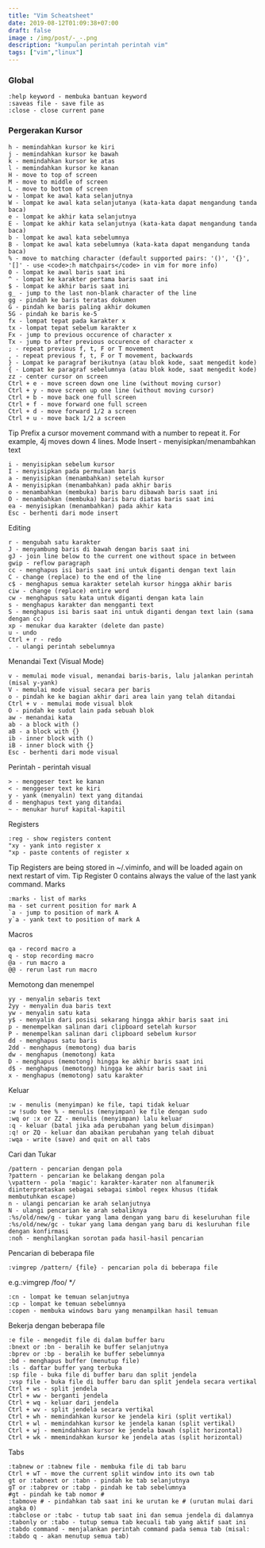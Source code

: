 ```yaml
---
title: "Vim Scheatsheet"
date: 2019-08-12T01:09:38+07:00
draft: false
image : /img/post/-_-.png
description: "kumpulan perintah perintah vim"
tags: ["vim","linux"]
---
```


### Global

    :help keyword - membuka bantuan keyword
    :saveas file - save file as
    :close - close current pane

### Pergerakan Kursor

    h - memindahkan kursor ke kiri
    j - memindahkan kursor ke bawah
    k - memindahkan kursor ke atas
    l - memindahkan kursor ke kanan
    H - move to top of screen
    M - move to middle of screen
    L - move to bottom of screen
    w - lompat ke awal kata selanjutnya
    W - lompat ke awal kata selanjutanya (kata-kata dapat mengandung tanda baca)
    e - lompat ke akhir kata selanjutnya
    E - lompat ke akhir kata selanjutnya (kata-kata dapat mengandung tanda baca)
    b - lompat ke awal kata sebelumnya
    B - lompat ke awal kata sebelumnya (kata-kata dapat mengandung tanda baca)
    % - move to matching character (default supported pairs: '()', '{}', '[]' - use <code>:h matchpairs</code> in vim for more info)
    0 - lompat ke awal baris saat ini
    ^ - lompat ke karakter pertama baris saat ini
    $ - lompat ke akhir baris saat ini
    g_ - jump to the last non-blank character of the line
    gg - pindah ke baris teratas dokumen
    G - pindah ke baris paling akhir dokumen
    5G - pindah ke baris ke-5
    fx - lompat tepat pada karakter x
    tx - lompat tepat sebelum karakter x
    Fx - jump to previous occurence of character x
    Tx - jump to after previous occurence of character x
    ; - repeat previous f, t, F or T movement
    , - repeat previous f, t, F or T movement, backwards
    } - Lompat ke paragraf berikutnya (atau blok kode, saat mengedit kode)
    { - Lompat ke paragraf sebelumnya (atau blok kode, saat mengedit kode)
    zz - center cursor on screen
    Ctrl + e - move screen down one line (without moving cursor)
    Ctrl + y - move screen up one line (without moving cursor)
    Ctrl + b - move back one full screen
    Ctrl + f - move forward one full screen
    Ctrl + d - move forward 1/2 a screen
    Ctrl + u - move back 1/2 a screen

Tip Prefix a cursor movement command with a number to repeat it. For example, 4j moves down 4 lines.
Mode Insert - menyisipkan/menambahkan text

    i - menyisipkan sebelum kursor
    I - menyisipkan pada permulaan baris
    a - menyisipkan (menambahkan) setelah kursor
    A - menyisipkan (menambahkan) pada akhir baris
    o - menambahkan (membuka) baris baru dibawah baris saat ini
    O - menambahkan (membuka) baris baru diatas baris saat ini
    ea - menyisipkan (menambahkan) pada akhir kata
    Esc - berhenti dari mode insert

Editing

    r - mengubah satu karakter
    J - menyambung baris di bawah dengan baris saat ini
    gJ - join line below to the current one without space in between
    gwip - reflow paragraph
    cc - menghapus isi baris saat ini untuk diganti dengan text lain
    C - change (replace) to the end of the line
    c$ - menghapus semua karakter setelah kursor hingga akhir baris
    ciw - change (replace) entire word
    cw - menghapus satu kata untuk diganti dengan kata lain
    s - menghapus karakter dan mengganti text
    S - menghapus isi baris saat ini untuk diganti dengan text lain (sama dengan cc)
    xp - menukar dua karakter (delete dan paste)
    u - undo
    Ctrl + r - redo
    . - ulangi perintah sebelumnya

Menandai Text (Visual Mode)

    v - memulai mode visual, menandai baris-baris, lalu jalankan perintah (misal y-yank)
    V - memulai mode visual secara per baris
    o - pindah ke ke bagian akhir dari area lain yang telah ditandai
    Ctrl + v - memulai mode visual blok
    O - pindah ke sudut lain pada sebuah blok
    aw - menandai kata
    ab - a block with ()
    aB - a block with {}
    ib - inner block with ()
    iB - inner block with {}
    Esc - berhenti dari mode visual

Perintah - perintah visual

    > - menggeser text ke kanan
    < - menggeser text ke kiri
    y - yank (menyalin) text yang ditandai
    d - menghapus text yang ditandai
    ~ - menukar huruf kapital-kapitil

Registers

    :reg - show registers content
    "xy - yank into register x
    "xp - paste contents of register x

Tip Registers are being stored in ~/.viminfo, and will be loaded again on next restart of vim.
Tip Register 0 contains always the value of the last yank command.
Marks

    :marks - list of marks
    ma - set current position for mark A
    `a - jump to position of mark A
    y`a - yank text to position of mark A

Macros

    qa - record macro a
    q - stop recording macro
    @a - run macro a
    @@ - rerun last run macro

Memotong dan menempel

    yy - menyalin sebaris text
    2yy - menyalin dua baris text
    yw - menyalin satu kata
    y$ - menyalin dari posisi sekarang hingga akhir baris saat ini
    p - menempelkan salinan dari clipboard setelah kursor
    P - menempelkan salinan dari clipboard sebelum kursor
    dd - menghapus satu baris
    2dd - menghapus (memotong) dua baris
    dw - menghapus (memotong) kata
    D - menghapus (memotong) hingga ke akhir baris saat ini
    d$ - menghapus (memotong) hingga ke akhir baris saat ini
    x - menghapus (memotong) satu karakter

Keluar

    :w - menulis (menyimpan) ke file, tapi tidak keluar
    :w !sudo tee % - menulis (menyimpan) ke file dengan sudo
    :wq or :x or ZZ - menulis (menyimpan) lalu keluar
    :q - keluar (batal jika ada perubahan yang belum disimpan)
    :q! or ZQ - keluar dan abaikan perubahan yang telah dibuat
    :wqa - write (save) and quit on all tabs

Cari dan Tukar

    /pattern - pencarian dengan pola
    ?pattern - pencarian ke belakang dengan pola
    \vpattern - pola 'magic': karakter-karater non alfanumerik diinterpretaskan sebagai sebagai simbol regex khusus (tidak membutuhkan escape)
    n - ulangi pencarian ke arah selanjutnya
    N - ulangi pencarian ke arah sebaliknya
    :%s/old/new/g - tukar yang lama dengan yang baru di keseluruhan file
    :%s/old/new/gc - tukar yang lama dengan yang baru di kesluruhan file dengan konfirmasi
    :noh - menghilangkan sorotan pada hasil-hasil pencarian

Pencarian di beberapa file

    :vimgrep /pattern/ {file} - pencarian pola di beberapa file

e.g.:vimgrep /foo/ **/*

    :cn - lompat ke temuan selanjutnya
    :cp - lompat ke temuan sebelumnya
    :copen - membuka windows baru yang menampilkan hasil temuan

Bekerja dengan beberapa file

    :e file - mengedit file di dalam buffer baru
    :bnext or :bn - beralih ke buffer selanjutnya
    :bprev or :bp - beralih ke buffer sebelumnya
    :bd - menghapus buffer (menutup file)
    :ls - daftar buffer yang terbuka
    :sp file - buka file di buffer baru dan split jendela
    :vsp file - buka file di buffer baru dan split jendela secara vertikal
    Ctrl + ws - split jendela
    Ctrl + ww - berganti jendela
    Ctrl + wq - keluar dari jendela
    Ctrl + wv - split jendela secara vertikal
    Ctrl + wh - memindahkan kursor ke jendela kiri (split vertikal)
    Ctrl + wl - memindahkan kursor ke jendela kanan (split vertikal)
    Ctrl + wj - memindahkan kursor ke jendela bawah (split horizontal)
    Ctrl + wk - mmemindahkan kursor ke jendela atas (split horizontal)

Tabs

    :tabnew or :tabnew file - membuka file di tab baru
    Ctrl + wT - move the current split window into its own tab
    gt or :tabnext or :tabn - pindah ke tab selanjutnya
    gT or :tabprev or :tabp - pindah ke tab sebelumnya
    #gt - pindah ke tab nomor #
    :tabmove # - pindahkan tab saat ini ke urutan ke # (urutan mulai dari angka 0)
    :tabclose or :tabc - tutup tab saat ini dan semua jendela di dalamnya
    :tabonly or :tabo - tutup semua tab kecuali tab yang aktif saat ini
    :tabdo command - menjalankan perintah command pada semua tab (misal: :tabdo q - akan menutup semua tab)
